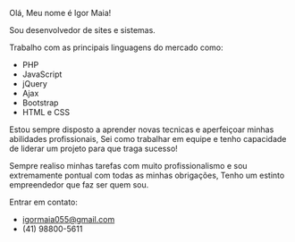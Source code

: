 Olá, Meu nome é Igor Maia!

Sou desenvolvedor de sites e sistemas.

Trabalho com as principais linguagens do mercado como:

- PHP
- JavaScript
- jQuery
- Ajax
- Bootstrap
- HTML e CSS

Estou sempre disposto a aprender novas tecnicas e aperfeiçoar minhas abilidades profissionais,
Sei como trabalhar em equipe e tenho capacidade de liderar um projeto para que traga sucesso!

Sempre realiso minhas tarefas com muito profissionalismo e sou extremamente pontual com todas as minhas obrigações,
Tenho um estinto empreendedor que faz ser quem sou.

  Entrar em contato: 
- igormaia055@gmail.com
- (41) 98800-5611
